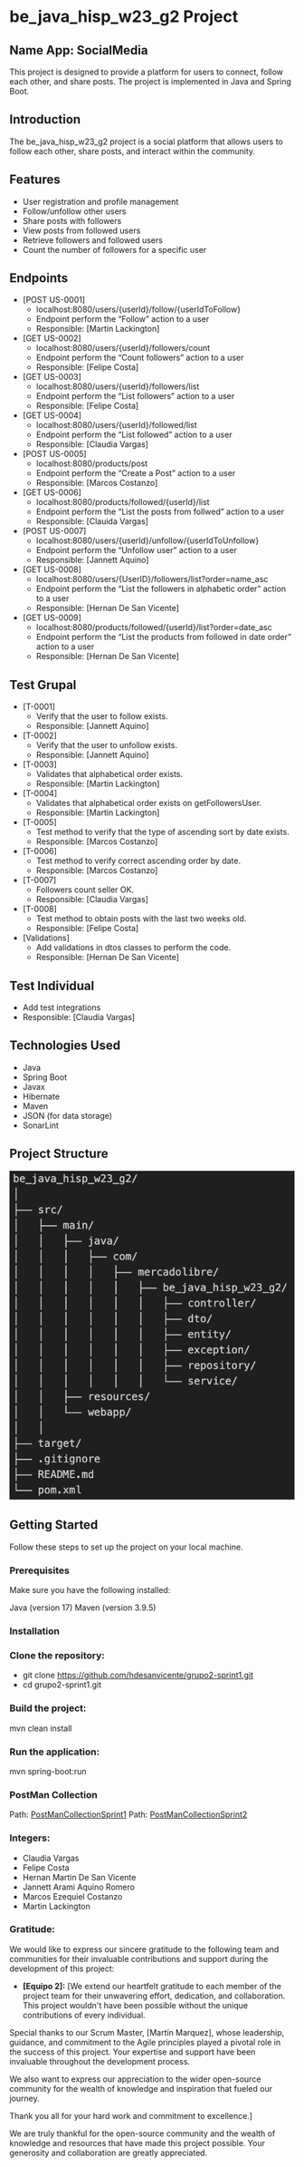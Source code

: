 # be_java_hisp_w23_g2 Project

## Name App: SocialMedia

This project is designed to provide a platform for users to connect, follow each other, and share
posts. The project is implemented in Java and Spring Boot.

## Introduction

The be_java_hisp_w23_g2 project is a social platform that allows users to follow each other, share
posts, and interact within the community.

## Features

- User registration and profile management
- Follow/unfollow other users
- Share posts with followers
- View posts from followed users
- Retrieve followers and followed users
- Count the number of followers for a specific user

## Endpoints

- [POST US-0001]
    - localhost:8080/users/{userId}/follow/{userIdToFollow}
    - Endpoint perform the “Follow” action to a user
    - Responsible: [Martin Lackington]
- [GET US-0002]
    - localhost:8080/users/{userId}/followers/count
    - Endpoint perform the “Count followers” action to a user
    - Responsible: [Felipe Costa]
- [GET US-0003]
    - localhost:8080/users/{userId}/followers/list
    - Endpoint perform the “List followers” action to a user
    - Responsible: [Felipe Costa]
- [GET US-0004]
    - localhost:8080/users/{userId}/followed/list
    - Endpoint perform the “List followed” action to a user
    - Responsible: [Claudia Vargas]
- [POST US-0005]
    - localhost:8080/products/post
    - Endpoint perform the “Create a Post” action to a user
    - Responsible: [Marcos Costanzo]
- [GET US-0006]
    - localhost:8080/products/followed/{userId}/list
    - Endpoint perform the “List the posts from follwed” action to a user
    - Responsible: [Clauida Vargas]
- [POST US-0007]
    - localhost:8080/users/{userId}/unfollow/{userIdToUnfollow}
    - Endpoint perform the “Unfollow user” action to a user
    - Responsible: [Jannett Aquino]
- [GET US-0008]
    - localhost:8080/users/{UserID}/followers/list?order=name_asc
    - Endpoint perform the “List the followers in alphabetic order” action to a user
    - Responsible: [Hernan De San Vicente]
- [GET US-0009]
    - localhost:8080/products/followed/{userId}/list?order=date_asc
    - Endpoint perform the “List the products from followed in date order” action to a user
    - Responsible: [Hernan De San Vicente]

## Test Grupal

- [T-0001]
    - Verify that the user to follow exists.
    - Responsible: [Jannett Aquino]
- [T-0002]
    - Verify that the user to unfollow exists.
    - Responsible: [Jannett Aquino]
- [T-0003]
    - Validates that alphabetical order exists.
    - Responsible: [Martin Lackington]
- [T-0004]
    - Validates that alphabetical order exists on getFollowersUser.
    - Responsible: [Martin Lackington]
- [T-0005]
    - Test method to verify that the type of ascending sort by date exists.
    - Responsible: [Marcos Costanzo]
- [T-0006]
    - Test method to verify correct ascending order by date.
    - Responsible: [Marcos Costanzo]
- [T-0007]
    - Followers count seller OK.
    - Responsible: [Claudia Vargas]
- [T-0008]
    - Test method to obtain posts with the last two weeks old.
    - Responsible: [Felipe Costa]
- [Validations]
    - Add validations in dtos classes to perform the code.
    - Responsible: [Hernan De San Vicente]

## Test Individual
- Add test integrations 
- Responsible: [Claudia Vargas]

## Technologies Used

- Java
- Spring Boot
- Javax
- Hibernate
- Maven
- JSON (for data storage)
- SonarLint

## Project Structure

![Project Structure](images/project-structure.png)

## Getting Started

Follow these steps to set up the project on your local machine.

### Prerequisites

Make sure you have the following installed:

Java (version 17)
Maven (version 3.9.5)

### Installation

### Clone the repository:

- git clone https://github.com/hdesanvicente/grupo2-sprint1.git
- cd grupo2-sprint1.git

### Build the project:

mvn clean install

### Run the application:

mvn spring-boot:run

### PostMan Collection

Path: [PostManCollectionSprint1](src/main/resources/Sprint%201.postman_collection.json)
Path: [PostManCollectionSprint2](src/main/resources/Sprint%202.postman_collection.json)

### Integers:

- Claudia Vargas
- Felipe Costa
- Hernan Martin De San Vicente
- Jannett Arami Aquino Romero
- Marcos Ezequiel Costanzo
- Martin Lackington

### Gratitude:

We would like to express our sincere gratitude to the following team and communities for their
invaluable contributions and support during the development of this project:

- **[Equipo 2]:** [We extend our heartfelt gratitude to each member of the project team for their
  unwavering effort, dedication, and collaboration. This project wouldn't have been possible without
  the unique contributions of every individual.

Special thanks to our Scrum Master, [Martín Marquez], whose leadership, guidance, and commitment to
the Agile principles played a pivotal role in the success of this project. Your expertise and
support have been invaluable throughout the development process.

We also want to express our appreciation to the wider open-source community for the wealth of
knowledge and inspiration that fueled our journey.

Thank you all for your hard work and commitment to excellence.]

We are truly thankful for the open-source community and the wealth of knowledge and resources that
have made this project possible. Your generosity and collaboration are greatly appreciated.
